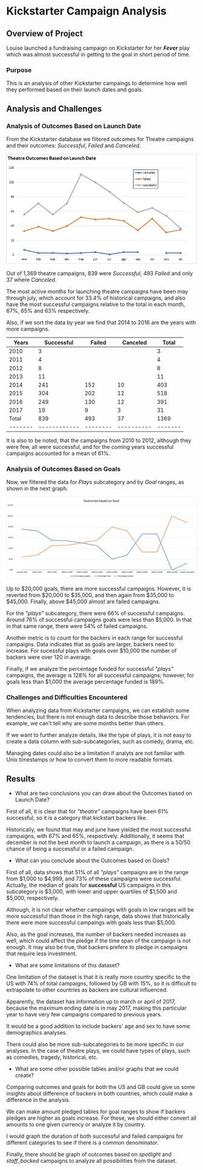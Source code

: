 # Kickstarter Campaign Analysis

## Overview of Project

Louise launched a fundraising campaign on Kickstarter for her ***Fever*** play which was almost successful in getting to the goal in short period of time.

### Purpose

This is an analysis of other Kickstarter campaings to determine how well they performed based on their launch dates and goals. 

## Analysis and Challenges

### Analysis of Outcomes Based on Launch Date

From the Kickstarter database we filtered outcomes for Theatre campaigns and their outcomes: *Successful*, *Failed* and *Canceled*.

![Outcomes by Launch Date](/resources/Theater_Outcomes_vs_Launch.png)

Out of 1,369 theatre campaigns, 839 were *Successful*, 493 *Failed* and only 37 where *Canceled*.

The most active months for launching theatre campaigns have been may through july, which account for 33.4% of historical campaigns, and also have the most successful campaigns relative to the total in each month, 67%, 65% and 63% respectively.

Also, if we sort the data by year we find that 2014 to 2016 are the years with more campaigns.

| Years | Successful | Failed | Canceled | Total |
|-------|------------|--------|----------|-------|
| 2010  | 3          |        |          | 3     |
| 2011  | 4          |        |          | 4     |
| 2012  | 8          |        |          | 8     |
| 2013  | 11         |        |          | 11    |
| 2014  | 241        | 152    | 10       | 403   |
| 2015  | 304        | 202    | 12       | 518   |
| 2016  | 249        | 130    | 12       | 391   |
| 2017  | 19         | 9      | 3        | 31    |
| Total | 839        | 493    | 37       | 1369  |
|-------|------------|--------|----------|-------|

It is also to be noted, that the campaigns from 2010 to 2012, although they were few, all were successful, and for the coming years successful campaigns accounted for a mean of 61%.

### Analysis of Outcomes Based on Goals

Now, we filtered the data for *Plays* subcategory and by *Goal* ranges, as shown in the next graph.

![Outcomes Based on Goals](/resources/Outcomes_vs_Goals.png)

Up to $20,000 goals, there are more successful campaigns. However, it is reverted from $20,000 to $35,000, and then again from $35,000 to $45,000. Finally, above $45,000 almost are failed campaigns.

For the *"plays"* subcategory, there were 66% of successful campaigns. Around 76% of successful campaigns goals were less than $5,000. In that in that same range, there were 54% of failed campaigns.

Another metric is to count for the backers in each range for successful campaigns. Data indicates that as goals are larger, backers need to increase.  For sucessful plays with goals over $10,000 the number of backers were over 120 in average.

Finally, if we analyze the percentage funded for successful *"plays"* campaigns, the average is 128% for all successful campaigns; however, for goals less than $1,000 the average percentage funded is 189%.

### Challenges and Difficulties Encountered

When analyzing data from Kickstarter campaigns, we can establish some tendencies, but there is not enough data to describe those behaviors.  For example, we can't tell why are some months better than others.

If we want to further analyze details, like the type of plays, it is not easy to create a data column with sub-subcategories, such as comedy, drama, etc.

Managing dates could also be a limitation if analyts are not familiar with Unix timestamps or how to convert them to more readable formats.

## Results

- What are two conclusions you can draw about the Outcomes based on Launch Date?

First of all, it is clear that for *"theatre"* campaigns have been 61% successful, so it is a category that kickstart backers like.

Historically, we found that may and june have yielded the most successful campaigns, with 67% and 65%, respectively.  Additionally, it seems that december is not the best month to launch a campaign, as there is a 50/50 chance of being a successful or a failed campaign.

- What can you conclude about the Outcomes based on Goals?

First of all, data shows that 51% of all *"plays"* campaigns are in the range from $1,000 to $4,999, and 73% of these campaigns were successful.  Actually, the median of goals for **successful** US campaigns in this subcategory is $3,000, with lower and upper quartiles of $1,500 and $5,000, respectively.

Although, it is not clear whether campaings with goals in low ranges will be more successful than those in the high range, data shows that historically there were more successful campaings with goals less than $5,000.

Also, as the goal increases, the number of backers needed increases as well, which could affect the pledge if the time span of the campaign is not enough.  It may also be true, that backers prefere to pledge in campaigns that require less investment.

- What are some limitations of this dataset?

One limitation of the dataset is that it is really more country specific to the US with 74% of total campaigns, followed by GB with 15%, so it is difficult to extrapolate to other countries as backers are cultural influenced.

Apparently, the dataset has information up to march or april of 2017, because the maximum ending date is in may 2017, making this particular year to have very few campaigns compared to previous years.

It would be a good addition to include backers' age and sex to have some demographics analyses.

There could also be more sub-subcategories to be more specific in our analyses. In the case of theatre plays, we could have types of plays, such as comedies, tragedy, historical, etc.


- What are some other possible tables and/or graphs that we could create?

Comparing outcomes and goals for both the US and GB could give us some insights about difference of backers in both countries, which could make a difference in the analysis.

We can make amount pledged tables for goal ranges to show if backers pledges are higher as goals increase.  For these, we should either convert all amounts to one given currency or analyze it by country.

I would graph the duration of both successful and failed campaigns for different categories to see if there is a common denominator.

Finally, there should be graph of outcomes based on *spotlight* and *staff_backed* campaigns to analyze all possibilities from the dataset.